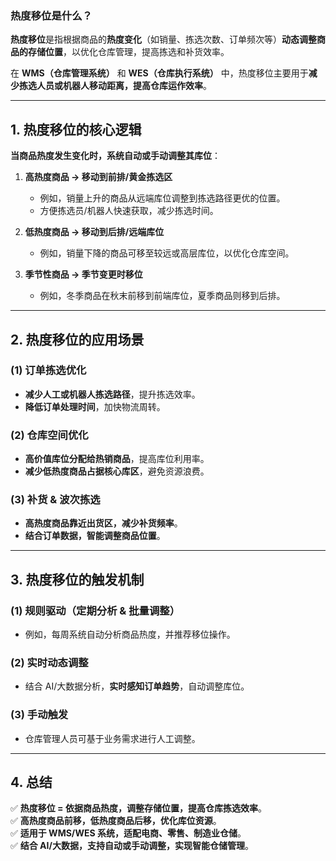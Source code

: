 ### **热度移位是什么？**

**热度移位**是指根据商品的**热度变化**（如销量、拣选次数、订单频次等）**动态调整商品的存储位置**，以优化仓库管理，提高拣选和补货效率。

在 **WMS（仓库管理系统）** 和 **WES（仓库执行系统）** 中，热度移位主要用于**减少拣选人员或机器人移动距离，提高仓库运作效率**。

---

## **1. 热度移位的核心逻辑**
**当商品热度发生变化时，系统自动或手动调整其库位**：
1. **高热度商品 → 移动到前排/黄金拣选区**
    - 例如，销量上升的商品从远端库位调整到拣选路径更优的位置。
    - 方便拣选员/机器人快速获取，减少拣选时间。

2. **低热度商品 → 移动到后排/远端库位**
    - 例如，销量下降的商品可移至较远或高层库位，以优化仓库空间。

3. **季节性商品 → 季节变更时移位**
    - 例如，冬季商品在秋末前移到前端库位，夏季商品则移到后排。

---

## **2. 热度移位的应用场景**
### **(1) 订单拣选优化**
- **减少人工或机器人拣选路径**，提升拣选效率。
- **降低订单处理时间**，加快物流周转。

### **(2) 仓库空间优化**
- **高价值库位分配给热销商品**，提高库位利用率。
- **减少低热度商品占据核心库区**，避免资源浪费。

### **(3) 补货 & 波次拣选**
- **高热度商品靠近出货区，减少补货频率**。
- **结合订单数据，智能调整商品位置**。

---

## **3. 热度移位的触发机制**
### **(1) 规则驱动（定期分析 & 批量调整）**
- 例如，每周系统自动分析商品热度，并推荐移位操作。

### **(2) 实时动态调整**
- 结合 AI/大数据分析，**实时感知订单趋势**，自动调整库位。

### **(3) 手动触发**
- 仓库管理人员可基于业务需求进行人工调整。

---

## **4. 总结**
✅ **热度移位 = 依据商品热度，调整存储位置，提高仓库拣选效率**。  
✅ **高热度商品前移，低热度商品后移，优化库位资源**。  
✅ **适用于 WMS/WES 系统，适配电商、零售、制造业仓储**。  
✅ **结合 AI/大数据，支持自动或手动调整，实现智能仓储管理**。  